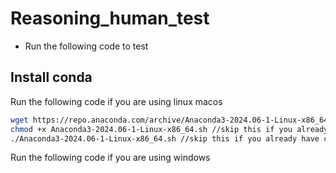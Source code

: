 # Reasoning_human_test
- Run the following code to test


## Install conda
Run the following code if you are using linux macos
```bash
wget https://repo.anaconda.com/archive/Anaconda3-2024.06-1-Linux-x86_64.sh //skip this if you already have conda
chmod +x Anaconda3-2024.06-1-Linux-x86_64.sh //skip this if you already have conda
./Anaconda3-2024.06-1-Linux-x86_64.sh //skip this if you already have conda
```

Run the following code if you are using windows
